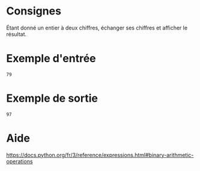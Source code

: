 # Consignes

Étant donné un entier à deux chiffres, échanger ses chiffres et afficher le résultat.

# Exemple d'entrée

```
79
```

# Exemple de sortie

```
97
```

# Aide

https://docs.python.org/fr/3/reference/expressions.html#binary-arithmetic-operations